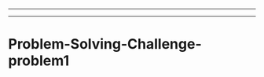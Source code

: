 -----------------------------------------------------
-----------------------------------------------------------------------------------
# Problem-Solving-Challenge-problem1

